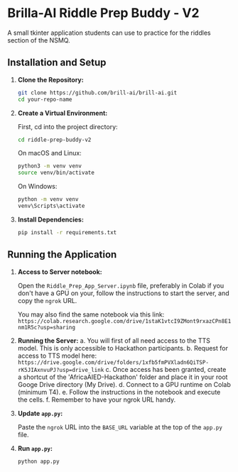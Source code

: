 # Brilla-AI Riddle Prep Buddy - V2

A small tkinter application students can use to practice for the riddles section of the NSMQ.

## Installation and Setup

1. **Clone the Repository:**

    ```bash
    git clone https://github.com/brill-ai/brill-ai.git
    cd your-repo-name
    ```

2. **Create a Virtual Environment:**

    First, cd into the project directory: 
    ```bash
    cd riddle-prep-buddy-v2
    ```

    On macOS and Linux:
    ```bash
    python3 -m venv venv
    source venv/bin/activate
    ```

    On Windows:
    ```bash
    python -m venv venv
    venv\Scripts\activate
    ```

3. **Install Dependencies:**

    ```bash
    pip install -r requirements.txt
    ```

## Running the Application

1. **Access to Server notebook:**

    Open the `Riddle_Prep_App_Server.ipynb` file, preferably in Colab if you don't have a GPU on your, follow the instructions to start the server, and copy the `ngrok` URL.

    You may also find the same notebook via this link: `https://colab.research.google.com/drive/1staK1vtcI9ZMont9rxazCPn8E1nm1R5c?usp=sharing`

2. **Running the Server:**
    a. You will first of all need access to the TTS model. This is only accessible to Hackathon participants.
    b. Request for access to TTS model here: `https://drive.google.com/drive/folders/1xfb5fmPVXladn6QiTSP-rK5JIAxnvuPJ?usp=drive_link`
    c. Once access has been granted, create a shortcut of the 'AfricaAIED-Hackathon' folder and place it in your root Googe Drive directory (My Drive).
    d. Connect to a GPU runtime on Colab (minimum T4).
    e. Follow the instructions in the notebook and execute the cells.
    f. Remember to have your ngrok URL handy.

3. **Update `app.py`:**

    Paste the `ngrok` URL into the `BASE_URL` variable at the top of the `app.py` file.

4. **Run `app.py`:**

    ```bash
    python app.py
    ```
